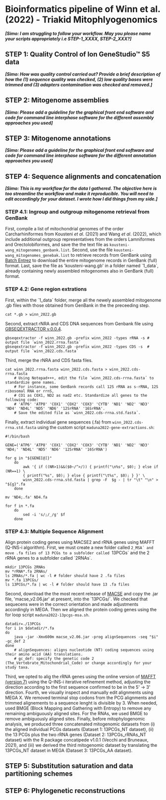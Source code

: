 # Bioinformatics pipeline of Winn et al. (2022) - Triakid Mitophlyogenomics
***[Simo: I am struggling to follow your workflow. May you please name your scripts appropriately i.e STEP-1_XXXX, STEP-2_XXX?]***

## STEP 1: Quality Control of Ion GeneStudio™ S5 data

***[Simo: How was quality control carried out? Provide a brief description of how the (1) sequence quality was checked, (2) low quality bases were trimmed and (3) adapters contamination was checked and removed.]***

## STEP 2: Mitogenome assemblies  

***[Simo: Please add a guideline for the graphical front end software and code for command line interphase software for the different assembly approaches you used]***

## STEP 3: Mitogenome annotations

***[Simo: Please add a guideline for the graphical front end software and code for command line interphase software for the different annotation approaches you used]***

## STEP 4: Sequence alignments and concatenation

***[Simo: This is my workflow for the data I gathered. The objective here is too streamline the workflow and make it reproducible. You will need to edit accordingly for your dataset. I wrote how I did things from my side.]***

### STEP 4.1: Ingroup and outgroup mitogenome retrieval from GenBank 
First, compile a list of mitochondrial genomes of the order Carcharhiniformes from Kousteni *et al*. (2021) and Wang *et al*. (2022), which include additional outgroup representatives from the orders Lamniformes and Orectolobiformes, and save the the text file as `kousteni-wang_mitogenomes_genbank.list`. Second, use the file `kousteni-wang_mitogenomes_genebak.list` to retrieve records from GenBank using [Batch Entrez](https://www.ncbi.nlm.nih.gov/sites/batchentrez) to download the entire mitogenome records in GenBank (full) format. Last, save the file as 'kousteni-wang.gb' in a folder named `1_data´, already containing newly assembled mitogenomes also in GenBank (full) format.

### STEP 4.2: Gene region extrations
First, within the `1_data´ folder, merge all the newely assembled mitogenome .gb files with those obtained from GenBank in the the preceeding step.
```
cat *.gb > winn_2022.gb
```
Second, extract rNRA and CDS DNA sequences from Genbank file using [GBSEQEXTRACTOR v.0.0.4](https://github.com/linzhi2013/gbseqextractor).
```
gbseqextractor -f winn_2022.gb -prefix winn_2022 -types rRNA -s # output file ´winn_2022.rrna.fasta´
gbseqextractor -f winn_2022.gb -prefix winn_2022 -types CDS -s	# output file `winn_2022.cds.fasta´
```
Third, merge the rNRA and CDS fasta files.
```
cat winn_2022.rrna.fasta winn_2022.cds.fasta > winn_2022.cds-rrna.fasta
	# Using Notepad+++, edit the file ´winn_2022.cds-rrna.fasta´ to standardize gene names.
	# For instance, some GenBank records call 12S rRNA as s-rRNA, 12S ribosomal RNA or rrnS,
	# CO1 as COX1, ND2 as nad2 etc. Standardize all genes to the following code: 
	# 'ATP6' 'ATP8' 'COX1' 'COX2' 'COX3' 'CYTB' 'ND1' 'ND2' 'ND3' 'ND4' 'ND4L' 'ND5' 'ND6' '12SrRNA' '16SrRNA'.
	# Save the edited file as `winn_2022.cds-rrna.std.fasta´.
```
Finally, extract individual gene sequences (.fa) from `winn_2022.cds-rrna.std.fasta` using the custom script `maduna2022-gene-extractions.sh`:
```
#!/bin/bash

GENE=('ATP6' 'ATP8' 'COX1' 'COX2' 'COX3' 'CYTB' 'ND1' 'ND2' 'ND3' 'ND4;' 'ND4L' 'ND5' 'ND6' '12SrRNA' '16SrRNA')

for g in "${GENE[@]}"
	do
		awk '{ if ((NR>1)&&($0~/^>/)) { printf("\n%s", $0); } else if (NR==1) \
		{ printf("%s", $0); } else { printf("\t%s", $0); } }' \
		winn_2022.cds-rrna.std.fasta | grep -F  $g - | tr "\t" "\n" > "${g}".fa
	done

mv 'ND4;.fa' ND4.fa

for f in *.fa
	do
		sed -i 's/;/_/g' $f
	done 
```

### STEP 4.3: Multiple Sequence Alignment
Align protein coding genes using MACSE2 and rRNA genes using MAFFT (Q-INS-i algorithm).
First, we must create a new folder called `2_MSA´ and move .fa files of 13 PCGs to a subfolder called `13PCGs´ and the 2 rRNA genes to a subfolder called  `2RNAs´.
```
mkdir 13PCGs 2RNAs
mv *rRNA*.fa 2RNAs/
ls 2RNAs/*.fa | wc -l # folder should have 2 .fa files
mv *.fa 13PCGs/
ls 13PCGs/*.fa | wc -l # folder should have 13 .fa files
```
Second, download the the most recent release of [MACSE](https://bioweb.supagro.inra.fr/macse/) and copy the .jar file, 'macse_v2.06.jar' at present, into the ´13PCGs/´. We checked that sequecens were in the correct orientation and made adjustments accordingly in MEGA. Then we aligned the protein coding genes using the for loop script `maduna2022-13pcgs-msa.sh`.
```
datadir=./13PCGs
for i in $datadir/*.fa
do		
	java -jar -Xmx600m macse_v2.06.jar -prog alignSequences -seq "$i" -gc_def 2		
done
	# alignSequences: aligns nucleotide (NT) coding sequences using their amino acid (AA) translations.
	# gc_def: specify the genetic code 2 (The_Vertebrate_Mitochondrial_Code) or change accordingly for your study taxa.
```
Third, we opted to alig the rRNA genes using the online version of [MAFFT (version 7)](https://mafft.cbrc.jp/alignment/server/) using the Q-INS-i iterative refinement method, adjusting the direction according to the first sequence confirmed to be in the 5' -> 3' direction.
Fourth, we visually inspect and manually edit alignments using MEGA X. We removed terminal stop codons from the PCG alignments and trimmed alignements to a sequence lenght is divisible by 3. When needed, used BMGE (Block Mapping and Gathering with Entropy) to remove any remaining ambiguously aligned sites. For the RNAs, we used BMGE to remove ambiguously aligned sites.
Finally, before mitophylogenomic analysis, we produced three concatenated mitogenomic datasets from (i) the aligned individual PCGs datasets (Dataset 1: 13PCGs_NT dataset), (ii) the 13 PCGs plus the two rRNA genes (Dataset 2: 13PCGs_rRNAs_NT dataset) with the R package concatipede v1.0.1 (Vecchi and Bruneaux, 2021), and (iii) we derived the third mitogenomic dataset by translating the 13PCGs_NT dataset in MEGA (Dataset 3: 13PCGs_AA dataset). 

## STEP 5: Substitution saturation and data partitioning schemes 


## STEP 6: Phylogenetic reconstructions 



